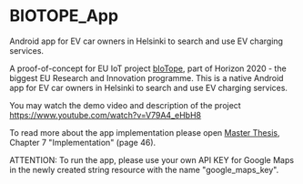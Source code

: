 # BIOTOPE_App

Android app for EV car owners in Helsinki to search and use EV charging services.

A proof-of-concept for EU IoT project [bIoTope](http://www.biotope-project.eu/), part of Horizon 2020 - the biggest EU Research and Innovation programme. 
This is a native Android app for EV car owners in Helsinki to search and use EV charging services.

You may watch the demo video and description of the project https://www.youtube.com/watch?v=V79A4_eHbH8

To read more about the app implementation please open [Master Thesis](https://github.com/AnastasiaKarpenko/BIOTOPE_App/blob/master/master_Karpenko_Anastasiia_2017.pdf), Chapter 7 "Implementation" (page 46). 

ATTENTION: 
To run the app, please use your own API KEY for Google Maps in the newly created string resource with the name "google_maps_key". 


